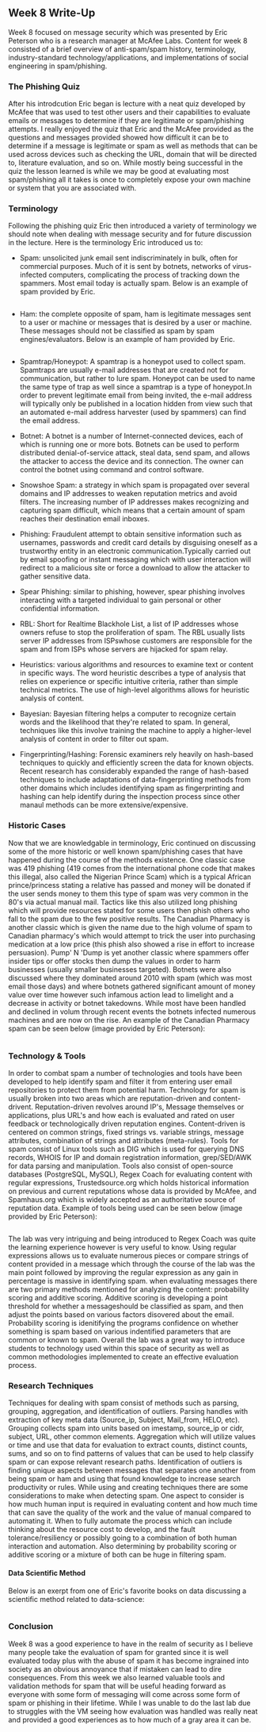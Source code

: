 ## Week 8 Write-Up
Week 8 focused on message security which was presented by Eric Peterson who is a research manager at McAfee Labs. Content for week 8 consisted of a brief overview of anti-spam/spam history, terminology, industry-standard technology/applications, and implementations of social engineering in spam/phishing.

### The Phishing Quiz
After his introdcution Eric began is lecture with a neat quiz developed by McAfee that was used to test other users and their capabilities to evaluate emails or messages to determine if they are legitimate or spam/phishing attempts. I really enjoyed the quiz that Eric and the McAfee provided as the questions and messages provided showed how difficult it can be to determine if a message is legitimate or spam as well as methods that can be used across devices such as checking the URL, domain that will be directed to, literature evaluation, and so on. While mostly being successful in the quiz the lesson learned is while we may be good at evaluating most spam/phishing all it takes is once to completely expose your own machine or system that you are associated with. 

### Terminology
Following the phishing quiz Eric then introduced a variety of terminology we should note when dealing with message security and for future discussion in the lecture. Here is the terminology Eric introduced us to:

- Spam: unsolicited junk email sent indiscriminately in bulk, often for commercial purposes. Much of it is sent by botnets, networks of virus-infected computers, complicating the process of tracking down the spammers. Most email today is actually spam. Below is an example of spam provided by Eric. 

<img src="Spam.png" alt="" class="inline"/>

- Ham: the complete opposite of spam, ham is legitimate messages sent to a user or machine or messages that is desired by a user or machine. These messages should not be classified as spam by spam engines/evaluators. Below is an example of ham provided by Eric.

<img src="Ham.png" alt="" class="inline"/>

- Spamtrap/Honeypot: A spamtrap is a honeypot used to collect spam. Spamtraps are usually e-mail addresses that are created not for communication, but rather to lure spam. Honeypot can be used to name the same type of trap as well since a spamtrap is a type of honeypot.In order to prevent legitimate email from being invited, the e-mail address will typically only be published in a location hidden from view such that an automated e-mail address harvester (used by spammers) can find the email address.

- Botnet: A botnet is a number of Internet-connected devices, each of which is running one or more bots. Botnets can be used to perform distributed denial-of-service attack, steal data, send spam, and allows the attacker to access the device and its connection. The owner can control the botnet using command and control software.

- Snowshoe Spam: a strategy in which spam is propagated over several domains and IP addresses to weaken reputation metrics and avoid filters. The increasing number of IP addresses makes recognizing and capturing spam difficult, which means that a certain amount of spam reaches their destination email inboxes.

- Phishing: Fraudulent attempt to obtain sensitive information such as usernames, passwords and credit card details by disguising oneself as a trustworthy entity in an electronic communication.Typically carried out by email spoofing or instant messaging which with user interaction will redirect to a malicious site or force a download to allow the attacker to gather sensitive data. 

- Spear Phishing: similar to phishing, however, spear phishing involves interacting with a targeted individual to gain personal or other confidential information. 

- RBL: Short for Realtime Blackhole List, a list of IP addresses whose owners refuse to stop the proliferation of spam. The RBL usually lists server IP addresses from ISPswhose customers are responsible for the spam and from ISPs whose servers are hijacked for spam relay.

- Heuristics: various algorithms and resources to examine text or content in specific ways. The word heuristic describes a type of analysis that relies on experience or specific intuitive criteria, rather than simple technical metrics. The use of high-level algorithms allows for heuristic analysis of content.

- Bayesian: Bayesian filtering helps a computer to recognize certain words and the likelihood that they're related to spam. In general, techniques like this involve training the machine to apply a higher-level analysis of content in order to filter out spam.

- Fingerprinting/Hashing: Forensic examiners rely heavily on hash-based techniques to quickly and efficiently screen the data for known objects. Recent research has considerably expanded the range of hash-based techniques to include adaptations of data-fingerprinting methods from other domains which includes identifying spam as fingerprinting and hashing can help identify during the inspection process since other manaul methods can be more extensive/expensive.

### Historic Cases
Now that we are knowledgable in terminology, Eric continued on discussing some of the more historic or well known spam/phishing cases that have happened during the course of the methods existence. One classic case was 419 phishing (419 comes from the international phone code that makes this illegal, also called the Nigerian Prince Scam) which is a typical African prince/princess stating a relative has passed and money will be donated if the user sends money to them this type of spam was very common in the 80's via actual manual mail. Tactics like this also utilized long phishing which will provide resources stated for some users then phish others who fall to the spam due to the few positive results. The Canadian Pharmacy is another classic which is given the name due to the high volume of spam to Canadian pharmacy's which would attempt to trick the user into purchasing medication at a low price (this phish also showed a rise in effort to increase persuasion). Pump' N 'Dump is yet another classic where spammers offer insider tips or offer stocks then dump the values in order to harm businesses (usually smaller businesses targeted). Botnets were also discussed where they dominated around 2010 with spam (which was most email those days) and where botnets gathered significant amount of money value over time however such infamous action lead to limelight and a decrease in activity or botnet takedowns. While most have been handled and declined in volum through recent events the botnets infected numerous machines and are now on the rise. An example of the Canadian Pharmacy spam can be seen below (image provided by Eric Peterson):

<img src="CanadianPharmacy.png" alt="" class="inline"/>

### Technology & Tools
In order to combat spam a number of technologies and tools have been developed to help identify spam and filter it from entering user email repositories to protect them from potential harm. Technology for spam is usually broken into two areas which are reputation-driven and content-drivent. Reputation-driven revolves around IP's, Message themselves or applications, plus URL's and how each is evaluated and rated on user feedback or technologically driven reputation engines. Content-driven is centered on common strings, fixed strings vs. variable strings, message attributes, combination of strings and attributes (meta-rules). Tools for spam consist of Linux tools such as DIG which is used for querying DNS records, WHOIS for IP and domain registration information, grep/SED/AWK for data parsing and manipulation. Tools also consist of open-source databases (PostgreSQL, MySQL), Regex Coach for evaluating content with regular expressions, Trustedsource.org which holds historical information on previous and current reputations whose data is provided by McAfee, and Spamhaus.org which is widely accepted as an authoritative source of reputation data. Example of tools being used can be seen below (image provided by Eric Peterson):   

<img src="SpamTools.png" alt="" class="inline"/>

The lab was very intriguing and being introduced to Regex Coach was quite the learning experience however is very useful to know. Using regular expressions allows us to evaluate numerous pieces or compare strings of content provided in a message which through the course of the lab was the main point followed by improving the regular expression as any gain in percentage is massive in identifying spam. when evaluating messages there are two primary methods mentioned for analyzing the content: probability scoring and additive scoring. Additive scoring is developing a point threshold for whether a messageshould be classified as spam, and then adjust the points based on various factors disovered about the email. Probability scoring is idenitifying the programs confidence on whether something is spam based on various indentified parameters that are common or known to spam. Overall the lab was a great way to introduce students to technology used within this space of security as well as common methodologies implemented to create an effective evaluation process. 


### Research Techniques
Techniques for dealing with spam consist of methods such as parsing, grouping, aggregation, and identification of outliers. Parsing handles with extraction of key meta data (Source_ip, Subject, Mail_from, HELO, etc). Grouping collects spam into units based on imestamp, source_ip or cidr, subject, URL, other common elements. Aggregation which will utilize values or time and use that data for evaluation to extract counts, distinct counts, sums, and so on to find patterns of values that can be used to help classify spam or can expose relevant research paths. Identification of outliers is finding unique aspects between messages that separates one another from being spam or ham and using that found knowledge to increase search productivity or rules. While using and creating techniques there are some considerations to make when detecting spam. One aspect to consider is how much human input is required in evaluating content and how much time that can save the quality of the work and the value of manual compared to automating it. When to fully automate the process which can include thinking about the resource cost to develop, and the fault tolerance/resiliency or possibly going to a combination of both human interaction and automation. Also determining by probability scoring or additive scoring or a mixture of both can be huge in filtering spam. 

#### Data Scientific Method
Below is an exerpt from one of Eric's favorite books on data discussing a scientific method related to data-science: 

<img src="DataMethod.png" alt="" class="inline"/>

### Conclusion
Week 8 was a good experience to have in the realm of security as I believe many people take the evaluation of spam for granted since it is well evaluated today plus with the abuse of spam it has become ingrained into society as an obvious annoyance that if mistaken can lead to dire consequences. From this week we also learned valuable tools and validation methods for spam that will be useful heading forward as everyone with some form of messaging will come across some form of spam or phishing in their lifetime. While I was unable to do the last lab due to struggles with the VM seeing how evaluation was handled was really neat and provided a good experiences as to how much of a gray area it can be. 

